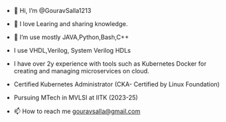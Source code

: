 - 👋 Hi, I’m @GouravSalla1213
- 👀 I love Learing and sharing knowledge.
- 🌱 I’m use mostly JAVA,Python,Bash,C++
- I use VHDL,Verilog, System Verilog HDLs
- I have over 2y experience with tools such as Kubernetes Docker for creating and managing microservices on cloud.
- Certified Kubernetes Administrator (CKA- Certified by Linux Foundation)

- Pursuing MTech in MVLSI at IITK (2023-25) 

- 📫 How to reach me gouravsalla@gmail.com

<!---
GouravSalla1213/GouravSalla1213 is a ✨ special ✨ repository because its `README.md` (this file) appears on your GitHub profile.
You can click the Preview link to take a look at your changes.
--->
